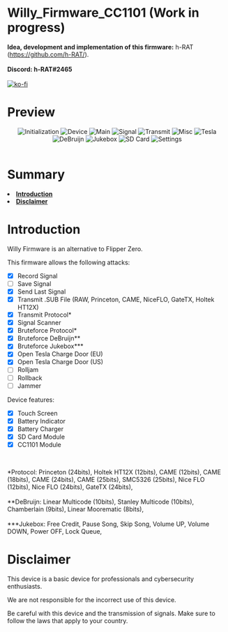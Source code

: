 # Willy_Firmware_CC1101 (Work in progress)

<strong>Idea, development and implementation of this firmware:</strong> h-RAT (https://github.com/h-RAT/).
<br><br>
<strong>Discord: h-RAT#2465</strong>
<br><br>
[![ko-fi](https://ko-fi.com/img/githubbutton_sm.svg)](https://ko-fi.com/Y8Y1L3OUQ)

# Preview
<div align="center">
  <img src="https://raw.githubusercontent.com/h-RAT/Willy_Firmware_CC1101/main/Image/Initialization.png" alt="Initialization"> 
  <img src="https://raw.githubusercontent.com/h-RAT/Willy_Firmware_CC1101/main/Image/Device.png" alt="Device">
  <img src="https://raw.githubusercontent.com/h-RAT/Willy_Firmware_CC1101/main/Image/Main.png" alt="Main">
  <img src="https://raw.githubusercontent.com/h-RAT/Willy_Firmware_CC1101/main/Image/Signal.png" alt="Signal">
  <img src="https://raw.githubusercontent.com/h-RAT/Willy_Firmware_CC1101/main/Image/Transmit.png" alt="Transmit">
  <img src="https://raw.githubusercontent.com/h-RAT/Willy_Firmware_CC1101/main/Image/Misc.png" alt="Misc">
  <img src="https://raw.githubusercontent.com/h-RAT/Willy_Firmware_CC1101/main/Image/Tesla.png" alt="Tesla">
  <img src="https://raw.githubusercontent.com/h-RAT/Willy_Firmware_CC1101/main/Image/DeBruijn.png" alt="DeBruijn">
  <img src="https://raw.githubusercontent.com/h-RAT/Willy_Firmware_CC1101/main/Image/Jukebox.png" alt="Jukebox">
  <img src="https://raw.githubusercontent.com/h-RAT/Willy_Firmware_CC1101/main/Image/SD.png" alt="SD Card">
  <img src="https://raw.githubusercontent.com/h-RAT/Willy_Firmware_CC1101/main/Image/Settings.png" alt="Settings">
</div>

<br>

# Summary
<li><strong><a href="#introduciton">Introduction</a></strong></li>
<li><strong><a href="#disclaimer">Disclaimer</a></strong></li>

# Introduction<a id="introduction"></a>
Willy Firmware is an alternative to Flipper Zero.

This firmware allows the following attacks:
- [x] Record Signal
- [ ] Save Signal
- [x] Send Last Signal
- [x] Transmit .SUB File (RAW, Princeton, CAME, NiceFLO, GateTX, Holtek HT12X)
- [x] Transmit Protocol*
- [x] Signal Scanner
- [x] Bruteforce Protocol*
- [x] Bruteforce DeBruijn**
- [x] Bruteforce Jukebox***
- [x] Open Tesla Charge Door (EU)
- [x] Open Tesla Charge Door (US)
- [ ] Rolljam
- [ ] Rollback
- [ ] Jammer

Device features:
- [x] Touch Screen
- [x] Battery Indicator
- [x] Battery Charger
- [x] SD Card Module
- [x] CC1101 Module

<br>

*Protocol: Princeton (24bits), Holtek HT12X (12bits), CAME (12bits), CAME (18bits), CAME (24bits), CAME (25bits), SMC5326 (25bits), Nice FLO (12bits), Nice FLO (24bits), GateTX (24bits),
<br><br>
**DeBruijn: Linear Multicode (10bits), Stanley Multicode (10bits), Chamberlain (9bits), Linear Moorematic (8bits),
<br><br>
***Jukebox: Free Credit, Pause Song, Skip Song, Volume UP, Volume DOWN, Power OFF, Lock Queue,

# Disclaimer<a id="disclaimer"></a>

This device is a basic device for professionals and cybersecurity enthusiasts.

We are not responsible for the incorrect use of this device.

Be careful with this device and the transmission of signals. Make sure to follow the laws that apply to your country.

